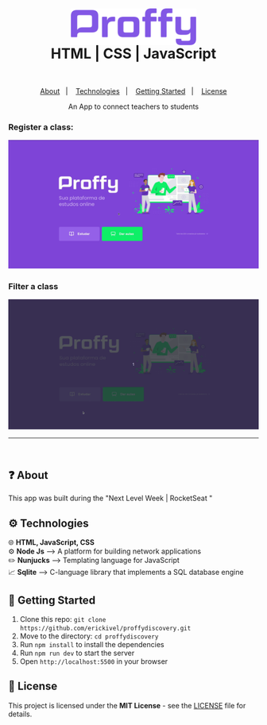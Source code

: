 <h1 align="center">
    <img align="center" src="./assets/logo.png" alt="logo-Proffy" width="50%"/> </br>
    HTML | CSS | JavaScript
</h1>

</br>

<p align="center">
  <a href="#question-about">About</a>&nbsp;&nbsp;&nbsp;|&nbsp;&nbsp;&nbsp;
  <a href="#gear-technologies">Technologies</a>&nbsp;&nbsp;&nbsp;|&nbsp;&nbsp;&nbsp;
  <a href="#rocket-getting-started">Getting Started</a>&nbsp;&nbsp;&nbsp;|&nbsp;&nbsp;&nbsp;
  <a href="#memo-license">License</a>
</p>

<p align="center">
    An App to connect teachers to students
</p>

### Register a class:
<img src="./assets/registerClass.gif" alt="Register a Class"/>

### Filter a class
<img src="./assets/filterClass.gif" alt="Filter a Class"/>

---

</br> 

## :question: About

This app was built during the "Next Level Week | RocketSeat "


## :gear: Technologies
🌐 <strong>HTML, JavaScript, CSS</strong> </br>
⚙️ <strong>Node Js</strong> —> A platform for building network applications </br>
✏️ <strong>Nunjucks</strong> —> Templating language for JavaScript </br>
📈 <strong>Sqlite</strong> —> C-language library that implements a SQL database engine </br>

## :rocket: Getting Started
1. Clone this repo: `git clone https://github.com/erickivel/proffydiscovery.git`
2. Move to the directory: `cd proffydiscovery`
3. Run `npm install` to install the dependencies
4. Run `npm run dev` to start the server
5. Open `http://localhost:5500` in your browser

## :memo: License

This project is licensed under the **MIT License** - see the [LICENSE](LICENSE) file for details.
